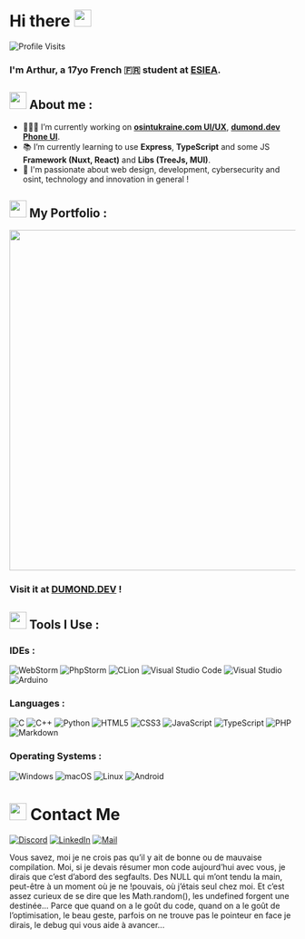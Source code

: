 # Hi there <img src="https://user-images.githubusercontent.com/42378118/110234147-e3259600-7f4e-11eb-95be-0c4047144dea.gif" width="30">

![Profile Visits](https://komarev.com/ghpvc/?username=Excalibur888&style=for-the-badge&label=visits&color=blueviolet)
### I'm Arthur, a 17yo French 🇫🇷 student at [ESIEA](https://esiea.fr).


## <img src="https://cdn3.emoji.gg/emojis/1261-hackerbongocat.gif" width="30"> About me :

- 🧑🏻‍💻 I’m currently working on [**osintukraine.com UI/UX**](https://osintukraine.com), [**dumond.dev Phone UI**](https://dumond.dev). 
- 📚 I’m currently learning to use **Express**, **TypeScript** and some JS **Framework (Nuxt, React)** and **Libs (TreeJs, MUI)**.
- 💙 I'm passionate about web design, development, cybersecurity and osint, technology and innovation in general !


## <img src="https://cdn3.emoji.gg/emojis/2219-what.gif" width="30"> My Portfolio :

<img src="https://user-images.githubusercontent.com/51988264/201673141-6bc7d2ca-8fd7-46ae-b95b-c3271faf471a.png" width="600"></img> 
### Visit it at [DUMOND.DEV](https://dumond.dev) !


## <img src="https://cdn3.emoji.gg/emojis/YoshiHammer.gif" width="30px"> Tools I Use :

<h3>IDEs :</h3>

<span>
   <img alt="WebStorm" src="https://img.shields.io/badge/webstorm-143?style=for-the-badge&logo=webstorm&logoColor=white&color=black&labelColor=blue">
  <img alt="PhpStorm" src="https://img.shields.io/badge/phpstorm-143?style=for-the-badge&logo=phpstorm&logoColor=white&color=black&labelColor=blueviolet">
  <img alt="CLion" src="https://img.shields.io/badge/CLion-black?style=for-the-badge&logo=clion&logoColor=white&color=black&labelColor=green">
  <img alt="Visual Studio Code" src="https://img.shields.io/badge/Visual%20Studio%20Code-0078d7.svg?style=for-the-badge&logo=visual-studio-code&logoColor=white">
  <img alt="Visual Studio" src="https://img.shields.io/badge/Visual%20Studio-5C2D91.svg?style=for-the-badge&logo=visual-studio&logoColor=white">
  <img alt="Arduino" src="https://img.shields.io/badge/-Arduino-00979D?style=for-the-badge&logo=Arduino&logoColor=white">
</span>
<br>
<h3>Languages :</h3>

<span>
<img alt="C" src="https://img.shields.io/badge/c-%2300599C.svg?style=for-the-badge&logo=c&logoColor=white">
<img alt="C++" src="https://img.shields.io/badge/c++-%2300599C.svg?style=for-the-badge&logo=c%2B%2B&logoColor=white">
<img alt="Python" src="https://img.shields.io/badge/python-%2300599C.svg?style=for-the-badge&logo=python%2B%2B&logoColor=white">
<img alt="HTML5" src="https://img.shields.io/badge/html5-%23E34F26.svg?style=for-the-badge&logo=html5&logoColor=white">
<img alt="CSS3" src="https://img.shields.io/badge/css3-%231572B6.svg?style=for-the-badge&logo=css3&logoColor=white">
<img alt="JavaScript" src="https://img.shields.io/badge/javascript-%23F7DF1E.svg?style=for-the-badge&logo=javascript&logoColor=white">
<img alt="TypeScript" src="https://img.shields.io/badge/typescript-%23007ACC.svg?style=for-the-badge&logo=typescript&logoColor=white">
<img alt="PHP" src="https://img.shields.io/badge/php-%23777BB4.svg?style=for-the-badge&logo=php&logoColor=white">
<img alt="Markdown" src="https://img.shields.io/badge/markdown-%23000000.svg?style=for-the-badge&logo=markdown&logoColor=white">
</span>
<br>
<h3>Operating Systems :</h3>

<span>
<img alt="Windows" src="https://img.shields.io/badge/Windows-0078D6?style=for-the-badge&logo=windows&logoColor=white">
<img alt="macOS" src="https://img.shields.io/badge/Mac%20OS-black?style=for-the-badge&logo=apple&logoColor=white">
<img alt="Linux" src="https://img.shields.io/badge/Linux-FCC624?style=for-the-badge&logo=Linux&logoColor=white">
<img alt="Android" src="https://img.shields.io/badge/Android-3DDC84?style=for-the-badge&logo=android&logoColor=white">
</span>


# <img src="https://cdn3.emoji.gg/emojis/4014-typingpeped.gif" width="30px"> Contact Me

<a href="https://discordapp.com/users/591525540356292608/" target="_blank"><img alt="Discord" src="https://img.shields.io/badge/discord-%237289DA.svg?style=for-the-badge&logo=discord&logoColor=white"></a>
<a href="https://www.linkedin.com/in/dumond-arthur/" target="_blank"><img alt="LinkedIn" src="https://img.shields.io/badge/linkedin-%230077B5.svg?style=for-the-badge&logo=linkedin&logoColor=white"></a>
<a href="mailto: dumond@et.esiea.fr"><img alt="Mail" src="https://img.shields.io/badge/Mail-D14836?style=for-the-badge&logo=gmail&logoColor=white"></a>


Vous savez, moi je ne crois pas qu’il y ait de bonne ou de mauvaise compilation. Moi, si je devais résumer mon code aujourd’hui avec vous, je dirais que c’est d’abord des segfaults. Des NULL qui m’ont tendu la main, peut-être à un moment où je ne !pouvais, où j’étais seul chez moi. Et c’est assez curieux de se dire que les Math.random(), les undefined forgent une destinée... Parce que quand on a le goût du code, quand on a le goût de l’optimisation, le beau geste, parfois on ne trouve pas le pointeur en face je dirais, le debug qui vous aide à avancer...

